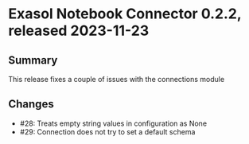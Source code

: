 # Exasol Notebook Connector 0.2.2, released 2023-11-23

## Summary

This release fixes a couple of issues with the connections module

## Changes

* #28: Treats empty string values in configuration as None
* #29: Connection does not try to set a default schema
